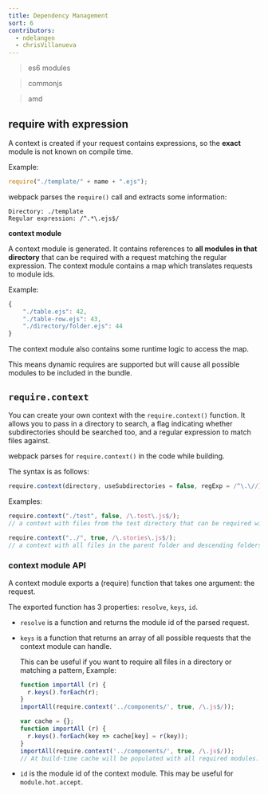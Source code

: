 ```yaml
---
title: Dependency Management
sort: 6
contributors:
  - ndelangen
  - chrisVillanueva
---
```


> es6 modules

> commonjs

> amd

## require with expression

A context is created if your request contains expressions, so the **exact** module is not known on compile time.

Example:
```javascript
require("./template/" + name + ".ejs");
```

webpack parses the `require()` call and extracts some information:

```
Directory: ./template
Regular expression: /^.*\.ejs$/
```

**context module**

A context module is generated. It contains references to **all modules in that directory** that can be required with a request matching the regular expression. The context module contains a map which translates requests to module ids.

Example:
```javascript
{
    "./table.ejs": 42,
    "./table-row.ejs": 43,
    "./directory/folder.ejs": 44
}
```
The context module also contains some runtime logic to access the map.

This means dynamic requires are supported but will cause all possible modules to be included in the bundle.

## `require.context`

You can create your own context with the `require.context()` function.
It allows you to pass in a directory to search, a flag indicating whether subdirectories should be searched
too, and a regular expression to match files against.

webpack parses for `require.context()` in the code while building.

The syntax is as follows:

```javascript
require.context(directory, useSubdirectories = false, regExp = /^\.\//)
```

Examples:

```javascript
require.context("./test", false, /\.test\.js$/);
// a context with files from the test directory that can be required with a request endings with `.test.js`.
```

```javascript
require.context("../", true, /\.stories\.js$/);
// a context with all files in the parent folder and descending folders ending with `.stories.js`.
```

### context module API
A context module exports a (require) function that takes one argument: the request.

The exported function has 3 properties: `resolve`, `keys`, `id`.

- `resolve` is a function and returns the module id of the parsed request.
- `keys` is a function that returns an array of all possible requests that the context module can handle.

  This can be useful if you want to require all files in a directory or matching a pattern, Example:

  ```javascript
  function importAll (r) {
    r.keys().forEach(r);
  }
  importAll(require.context('../components/', true, /\.js$/));
  ```

  ```javascript
  var cache = {};
  function importAll (r) {
    r.keys().forEach(key => cache[key] = r(key));
  }
  importAll(require.context('../components/', true, /\.js$/));
  // At build-time cache will be populated with all required modules.
  ```
- `id` is the module id of the context module. This may be useful for `module.hot.accept`.
